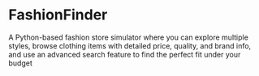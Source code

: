 # FashionFinder
 A Python-based fashion store simulator where you can explore multiple styles, browse clothing items with detailed price, quality, and brand info, and use an advanced search feature to find the perfect fit under your budget
